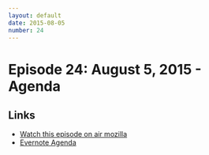 ```yaml
---
layout: default
date: 2015-08-05
number: 24
---
```


# Episode 24: August 5, 2015 - Agenda

## Links
* [Watch this episode on air mozilla](https://air.mozilla.org/the-joy-of-coding-mconley-livehacks-on-firefox-episode-24/)
* [Evernote Agenda](https://www.evernote.com/l/AbJn8vIUzERBdJ-8tV8LbXTJ5G1nkTADAKg)
